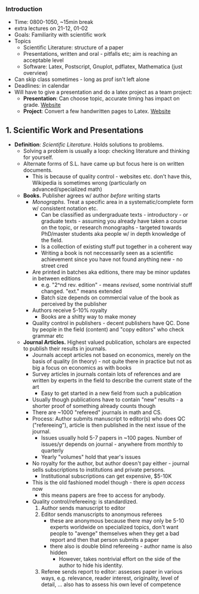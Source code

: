 ### Introduction

* Time: 0800-1050, ~15min break
* extra lectures on 21-12, 01-02
* Goals: Familiarity with scientific work
* Topics
    * Scientific Literature: structure of a paper
    * Presentations, written and oral - pitfalls etc; aim is reaching an acceptable level
    * Software: Latex, Postscript, Gnuplot, pdflatex, Mathematica (just overview)
* Can skip class sometimes - long as prof isn't left alone
* Deadlines: in calendar 
* Will have to give a presentation and do a latex project as a team project:
    * **Presentation**: Can choose topic, accurate timing has impact on grade. [Website][1]
    * **Project**: Convert a few handwritten pages to Latex. [Website][2]

## 1. Scientific Work and Presentations

* **Definition**: _Scientific Literature_. Holds solutions to problems. 
    * Solving a problem is usually a loop: checking literature and thinking for yourself.
    * Alternate forms of S.L. have came up but focus here is on written documents.
        * This is because of quality control - websites etc. don't have this, Wikipedia is sometimes wrong (particularly on advanced/specialized math)
    * **Books.** Publisher agrees w/ author *before* writing starts
        * *Monographs*. Treat a specific area in a systematic/complete form w/ consistent notation etc. 
            * Can be classified as undergraduate texts - introductory - or graduate texts - assuming you already have taken a course on the topic, or research monographs - targeted towards PhD/master students aka people w/ in depth knowledge of the field. 
            * Is a collection of existing stuff put together in a coherent way
            * Writing a book is not neccessarily seen as a scientific achievement since you have not found anything new - no street cred
        * Are printed in batches aka editions, there may be minor updates in between editions
            * e.g. "2^nd rev. edition" - means *revised*, some nontrivial stuff changed. "ext." means extended
            * Batch size depends on commercial value of the book as perceived by the publisher
        * Authors receive 5-10% royalty
            * Books are a shitty way to make money
        * Quality control in publishers - decent publishers have QC. Done by people in the field (content) and "copy editors" who check grammar etc
    * **Journal Articles.** Highest valued publication, scholars are expected to publish their results in journals. 
        * Journals accept articles not based on economics, merely on the basis of quality (in theory) - not quite there in practice but not as big a focus on economics as with books
        * Survey articles in journals contain lots of references and are written by experts in the field to describe the current state of the art
            * Easy to get started in a new field from such a publication
        * Usually though publications have to contain "new" results - a shorter proof of something already counts though
        * There are ~1000 "refereed" journals in math and CS.
        * Process: Author submits manuscript to editor(s) who does QC ("refereeing"), article is then published in the next issue of the journal.
            * Issues usually hold 5-7 papers in ~100 pages. Number of issues/yr depends on journal - anywhere from monthly to quarterly
            * Yearly "volumes" hold that year's issues
        * No royalty for the author, but author doesn't pay either - journal sells subscriptions to institutions and private persons.
            * Institutional subscriptions can get expensive, $5-10K
        * This is the old fashioned model though - there is *open access* now
            * this means papers are free to access for anybody.
        * Quality control/refereeing: is standardized.
            1. Author sends manuscript to editor
            2. Editor sends manuscripts to anonymous referees
                * these are anonymous because there may only be 5-10 experts worldwide on specialized topics, don't want people to "avenge" themselves when they get a bad report and then that person submits a paper
                * there also is double blind refereeing - author name is also hidden
                    * However, takes nontrivial effort on the side of the author to hide his identity.
            3. Referee sends report to editor: assesses paper in various ways, e.g. relevance, reader interest, originality, level of detail, ... also has to assess his own level of competence
            

[1]: https://www.cosy.sbg.ac.at/~held/teaching/master_seminar_I/presentations.html
[2]: https://www.cosy.sbg.ac.at/~held/teaching/master_seminar_I/projects.html
